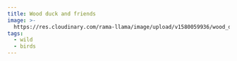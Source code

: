 ```yaml
---
title: Wood duck and friends
image: >-
  https://res.cloudinary.com/rama-llama/image/upload/v1580059936/wood_duck_and_friends_gcrxqt.jpg
tags:
  - wild
  - birds
---
```


